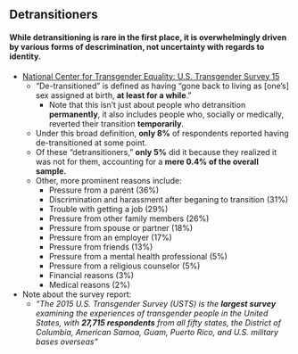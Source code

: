 ## Detransitioners

#### While detransitioning is rare in the first place, it is overwhelmingly driven by various forms of descrimination, not uncertainty with regards to identity.



*   [National Center for Transgender Equality: U.S. Transgender Survey 15](https://transequality.org/sites/default/files/docs/usts/USTS-Full-Report-Dec17.pdf)
    *   “De-transitioned” is defined as having “gone back to living as [one’s] sex assigned at birth, **at least for a while**.” 
        *   Note that this isn’t just about people who detransition **permanently**, it also includes people who, socially or medically, reverted their transition **temporarily**.
    *   Under this broad definition, **only 8%** of respondents reported having de-transitioned at some point.
    *   Of these “detransitioners,” **only 5%** did it because they realized it was not for them, accounting for a **mere 0.4% of the overall sample.**
    *   Other, more prominent reasons include:
        *   Pressure from a parent (36%)
        *   Discrimination and harassment after beganing to transition (31%)
        *   Trouble with getting a job (29%)
        *   Pressure from other family members (26%)
        *   Pressure from spouse or partner (18%)
        *   Pressure from an employer (17%)
        *   Pressure from friends (13%)
        *   Pressure from a mental health professional (5%)
        *   Pressure from a religious counselor (5%)
        *   Financial reasons (3%)
        *   Medical reasons (2%)
*   Note about the survey report:
    *   _“The 2015 U.S. Transgender Survey (USTS) is the **largest survey** examining the experiences of transgender people in the United States, with **27,715 respondents** from all fifty states, the District of Columbia, American Samoa, Guam, Puerto Rico, and U.S. military bases overseas”_
